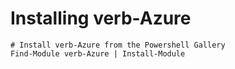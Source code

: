 # Installing verb-Azure

    # Install verb-Azure from the Powershell Gallery
    Find-Module verb-Azure | Install-Module
